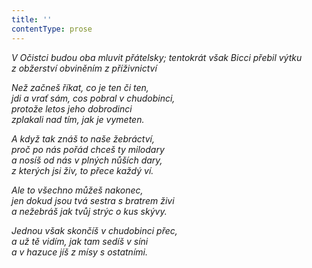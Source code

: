 ```yaml
---
title: ''
contentType: prose
---
```


<section>

_V Očistci budou oba mluvit přátelsky; tentokrát však Bicci přebil výtku z obžerství obviněním z příživnictví_

</section>

<section>

_Než začneš říkat, co je ten či ten,  
jdi a vrať sám, cos pobral v chudobinci,  
protože letos jeho dobrodinci  
zplakali nad tím, jak je vymeten._

_A když tak znáš to naše žebráctví,  
proč po nás pořád chceš ty milodary  
a nosíš od nás v plných nůších dary,  
z kterých jsi živ, to přece každý ví._

</section>

<section>

_Ale to všechno můžeš nakonec,  
jen dokud jsou tvá sestra s bratrem živi  
a nežebráš jak tvůj strýc o kus skývy._

</section>

<section>

_Jednou však skončíš v chudobinci přec,  
a už tě vidím, jak tam sedíš v síni  
a v hazuce jíš z mísy s ostatními._

</section>
